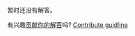 
暂时还没有解答。

有兴趣[贡献你的解答](https://github.com/BFEdev/BFE.dev-solutions/blob/main/problem/implement-memoizeOne_zh.md)吗? [Contribute guidline](https://github.com/BFEdev/BFE.dev-solutions#how-to-contribute)
